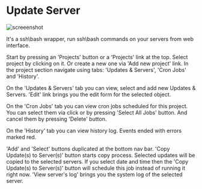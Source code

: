# Update Server
![screeenshot](https://user-images.githubusercontent.com/18072680/26927198-8f2099be-4c59-11e7-9190-e7b38d920cb9.png)

It's a ssh\bash wrapper, run ssh\bash commands on your servers from web interface.

Start by pressing an 'Projects' button or a 'Projects' link at the top.
Select project by clicking on it. Or create a new one via 'Add new project' link.
In the project section navigate using tabs: 'Updates & Servers', 'Cron Jobs' and 'History'.

On the 'Updates & Servers' tab you can view, select and add new Updates & Servers.
'Edit' link brings you the edit form for the selected object.

On the 'Cron Jobs' tab you can view cron jobs scheduled for this project.
You can select them via click or by pressing 'Select All Jobs' button.
And cancel them by pressing 'Delete' button.

On the 'History' tab you can view history log. Events ended with errors marked red.

'Add' and 'Select' buttons duplicated at the bottom nav bar.
'Copy Update(s) to Server(s)' button starts copy process.
Selected updates will be copied to the selected servers.
If you select date and time then the 'Copy Update(s) to Server(s)' button will schedule this job instead of running it right now.
'View server's log' brings you the system log of the selected server. 

